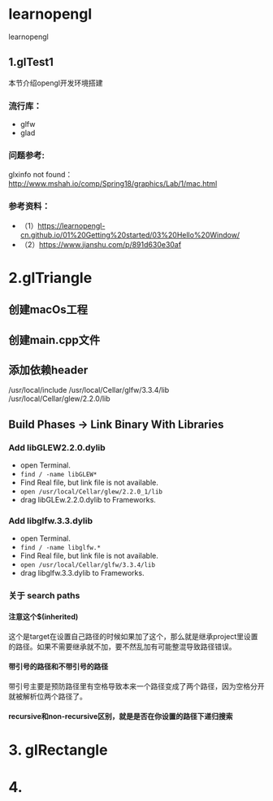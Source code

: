 # learnopengl

learnopengl

## 1.glTest1

本节介绍opengl开发环境搭建

### 流行库：

* glfw  
* glad  

### 问题参考:  

glxinfo not found： http://www.mshah.io/comp/Spring18/graphics/Lab/1/mac.html

### 参考资料：
* （1）https://learnopengl-cn.github.io/01%20Getting%20started/03%20Hello%20Window/  
* （2）https://www.jianshu.com/p/891d630e30af

# 2.glTriangle

## 创建macOs工程

## 创建main.cpp文件

## 添加依赖header

/usr/local/include
/usr/local/Cellar/glfw/3.3.4/lib
/usr/local/Cellar/glew/2.2.0/lib

## Build Phases -> Link Binary With Libraries

### Add libGLEW2.2.0.dylib

* open Terminal.
* `find / -name libGLEW*`
* Find Real file, but link file is not available.
* `open /usr/local/Cellar/glew/2.2.0_1/lib`
* drag libGLEw.2.2.0.dylib to Frameworks.

### Add libglfw.3.3.dylib

* open Terminal.
*  `find / -name libglfw.*`
* Find Real file, but link file is not available.
* `open /usr/local/Cellar/glfw/3.3.4/lib`
* drag libglfw.3.3.dylib to Frameworks.

### 关于 search paths

#### 注意这个$(inherited)

这个是target在设置自己路径的时候如果加了这个，那么就是继承project里设置的路径。如果不需要继承就不加，要不然乱加有可能整混导致路径错误。

#### 带引号的路径和不带引号的路径 

带引号主要是预防路径里有空格导致本来一个路径变成了两个路径，因为空格分开就被解析位两个路径了。

#### recursive和non-recursive区别，就是是否在你设置的路径下递归搜索




# 3. glRectangle


# 4.
